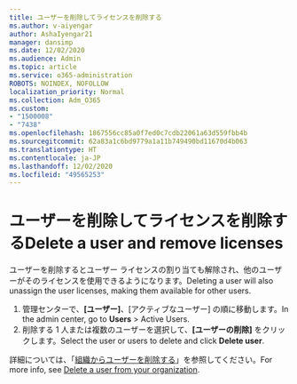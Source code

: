 ```yaml
---
title: ユーザーを削除してライセンスを削除する
ms.author: v-aiyengar
author: AshaIyengar21
manager: dansimp
ms.date: 12/02/2020
ms.audience: Admin
ms.topic: article
ms.service: o365-administration
ROBOTS: NOINDEX, NOFOLLOW
localization_priority: Normal
ms.collection: Adm_O365
ms.custom:
- "1500008"
- "7438"
ms.openlocfilehash: 1867556cc85a0f7ed0c7cdb22061a63d559fbb4b
ms.sourcegitcommit: 62a83a1c6bd9779a1a11b749490bd11670d4b063
ms.translationtype: HT
ms.contentlocale: ja-JP
ms.lasthandoff: 12/02/2020
ms.locfileid: "49565253"
---
```

# <a name="delete-a-user-and-remove-licenses"></a><span data-ttu-id="e6e87-102">ユーザーを削除してライセンスを削除する</span><span class="sxs-lookup"><span data-stu-id="e6e87-102">Delete a user and remove licenses</span></span>

<span data-ttu-id="e6e87-103">ユーザーを削除するとユーザー ライセンスの割り当ても解除され、他のユーザーがそのライセンスを使用できるようになります。</span><span class="sxs-lookup"><span data-stu-id="e6e87-103">Deleting a user will also unassign the user licenses, making them available for other users.</span></span> 
1. <span data-ttu-id="e6e87-104">管理センターで、**[ユーザー]**、[アクティブなユーザー] の順に移動します。</span><span class="sxs-lookup"><span data-stu-id="e6e87-104">In the admin center, go to **Users** > Active Users.</span></span>
1. <span data-ttu-id="e6e87-105">削除する 1 人または複数のユーザーを選択して、**[ユーザーの削除]** をクリックします。</span><span class="sxs-lookup"><span data-stu-id="e6e87-105">Select the user or users to delete and click **Delete user**.</span></span>

<span data-ttu-id="e6e87-106">詳細については、「[組織からユーザーを削除する](https://docs.microsoft.com/microsoft-365/admin/add-users/delete-a-user)」を参照してください。</span><span class="sxs-lookup"><span data-stu-id="e6e87-106">For more info, see [Delete a user from your organization](https://docs.microsoft.com/microsoft-365/admin/add-users/delete-a-user).</span></span> 